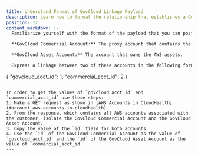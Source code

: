 ```yaml
---
title: Understand Format of GovCloud Linkage Payload
description: Learn how to format the relationship that establishes a GovCloud linkage.
position: 17
content_markdown: |-
  Familiarize yourself with the format of the payload that you can post to define the linkage between a GovCloud Commercial Account and a GovCloud Asset Account.

  **GovCloud Commercial Account:** The proxy account that contains the costs for the account in the Detailed Billing Record.

  **GovCloud Asset Account:** The account that owns the AWS assets.

  Express a linkage between two of these accounts in the following format:

  ```
  {
    "govcloud_acct_id": 1,
    "commercial_acct_id": 2
  }
  ```

  In order to get the values of `govcloud_acct_id` and `commercial_acct_id` use these steps:
  1. Make a GET request as shown in [AWS Accounts in CloudHealth](#account_aws-accounts-in-cloudhealth).
  2. From the response, which contains all AWS accounts associated with the customer, isolate the GovCloud Commercial Account and the GovCloud Asset Account.
  3. Copy the value of the `id` field for both accounts.
  4. Use the `id` of the GovCloud Commercial Account as the value of `govcloud_acct_id` and the `id` of the GovCloud Asset Account as the value of `commercial_acct_id`.
---
```

